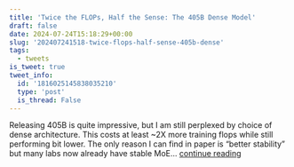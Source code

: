 ```yaml
---
title: 'Twice the FLOPs, Half the Sense: The 405B Dense Model'
draft: false
date: 2024-07-24T15:18:29+00:00
slug: '202407241518-twice-flops-half-sense-405b-dense'
tags:
  - tweets
is_tweet: true
tweet_info:
  id: '1816025145838035210'
  type: 'post'
  is_thread: False
---
```




Releasing 405B is quite impressive, but I am still perplexed by choice of dense architecture. This costs at least ~2X more training flops while still performing bit lower. The only reason I can find in paper is “better stability” but many labs now already have stable MoE… [continue reading](https://x.com/sytelus/status/1816025145838035210)
